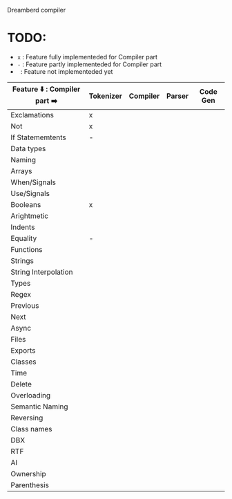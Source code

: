 Dreamberd compiler

# TODO:

- `x` : Feature fully implementeded for Compiler part
- `-` : Feature partly implementeded for Compiler part
- ` `: Feature not implementeded yet

| Feature ⬇️ : Compiler part ➡️ | Tokenizer | Compiler | Parser | Code Gen |
| ----------------------------- | --------- | -------- | ------ | -------- |
| Exclamations                  | x         |          |        |
| Not                           | x         |          |        |
| If Statememtents              | -         |          |        |
| Data types                    |           |          |        |
| Naming                        |           |          |        |
| Arrays                        |           |          |        |
| When/Signals                  |           |          |        |
| Use/Signals                   |           |          |        |
| Booleans                      | x         |          |        |
| Arightmetic                   |           |          |        |
| Indents                       |           |          |        |
| Equality                      | -         |          |        |
| Functions                     |           |          |        |
| Strings                       |           |          |        |
| String Interpolation          |           |          |        |
| Types                         |           |          |        |
| Regex                         |           |          |        |
| Previous                      |           |          |        |
| Next                          |           |          |        |
| Async                         |           |          |        |
| Files                         |           |          |        |
| Exports                       |           |          |        |
| Classes                       |           |          |        |
| Time                          |           |          |        |
| Delete                        |           |          |        |
| Overloading                   |           |          |        |
| Semantic Naming               |           |          |        |
| Reversing                     |           |          |        |
| Class names                   |           |          |        |
| DBX                           |           |          |        |
| RTF                           |           |          |        |
| AI                            |           |          |        |
| Ownership                     |           |          |        |
| Parenthesis                   |           |          |        |
